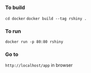 ### To build
```cd docker```
```docker build --tag rshiny .```

### To run
```docker run -p 80:80 rshiny```

### Go to
```http://localhost/app``` in browser
